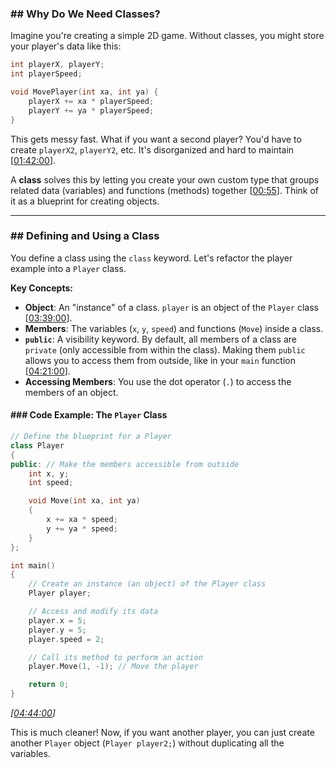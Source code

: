 ### \#\# Why Do We Need Classes?

Imagine you're creating a simple 2D game. Without classes, you might store your player's data like this:

```cpp
int playerX, playerY;
int playerSpeed;

void MovePlayer(int xa, int ya) {
    playerX += xa * playerSpeed;
    playerY += ya * playerSpeed;
}
```

This gets messy fast. What if you want a second player? You'd have to create `playerX2`, `playerY2`, etc. It's disorganized and hard to maintain \[[01:42:00](http://www.youtube.com/watch?v=2BP8NhxjrO0&t=6120)\].

A **class** solves this by letting you create your own custom type that groups related data (variables) and functions (methods) together \[[00:55](http://www.youtube.com/watch?v=2BP8NhxjrO0&t=55)\]. Think of it as a blueprint for creating objects.

-----

### \#\# Defining and Using a Class

You define a class using the `class` keyword. Let's refactor the player example into a `Player` class.

**Key Concepts:**

  * **Object**: An "instance" of a class. `player` is an object of the `Player` class \[[03:39:00](http://www.youtube.com/watch?v=2BP8NhxjrO0&t=13140)\].
  * **Members**: The variables (`x`, `y`, `speed`) and functions (`Move`) inside a class.
  * **`public`**: A visibility keyword. By default, all members of a class are `private` (only accessible from within the class). Making them `public` allows you to access them from outside, like in your `main` function \[[04:21:00](http://www.youtube.com/watch?v=2BP8NhxjrO0&t=15660)\].
  * **Accessing Members**: You use the dot operator (`.`) to access the members of an object.

#### \#\#\# Code Example: The `Player` Class

```cpp
// Define the blueprint for a Player
class Player
{
public: // Make the members accessible from outside
    int x, y;
    int speed;

    void Move(int xa, int ya)
    {
        x += xa * speed;
        y += ya * speed;
    }
};

int main()
{
    // Create an instance (an object) of the Player class
    Player player;

    // Access and modify its data
    player.x = 5;
    player.y = 5;
    player.speed = 2;

    // Call its method to perform an action
    player.Move(1, -1); // Move the player

    return 0;
}
```

*\[[04:44:00](http://www.youtube.com/watch?v=2BP8NhxjrO0&t=17040)\]*

This is much cleaner\! Now, if you want another player, you can just create another `Player` object (`Player player2;`) without duplicating all the variables.
